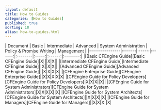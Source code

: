 ```yaml
---
layout: default
title: How to Guides 
categories: [How to Guides]
published: true
sorting: 10
alias: how-to-guides.html
---
```


| Document | Basic | Intermediate | Advanced | System Administration | Policy & Promise Writing | Management |
|----------------|:------:|:-----:|:------:|:--------|:-----:|:------:|:--------:|
|[Basic CFEngine Guide][Basic CFEngine Guide]|X|||X|X||
|[Intermediate CFEngine Guide][Intermediate CFEngine Guide]||X||X|X||
|[Advanced CFEngine Guide][Advanced CFEngine Guide]|||X|X|X|X|
|[CFEngine Enterprise Guide][CFEngine Enterprise Guide]||X|X|X|X|X|
|[CFEngine Guide for Policy Developers][CFEngine Guide for Policy Developers]|X|X|X||X||
|[CFEngine Guide for System Administrators][CFEngine Guide for System Administrators]|X|X|X|X||X|
|[CFEngine Guide for System Architects][CFEngine Guide for System Architects]||X|X|X||X|
|[CFEngine Guide for Managers][CFEngine Guide for Managers]||X|X|X||X|
